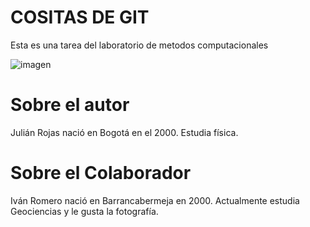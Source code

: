 # COSITAS DE GIT 
Esta es una tarea del  laboratorio de metodos computacionales

![imagen](https://es.wikipedia.org/wiki/Archivo:Centro_internacional.JPG)
# Sobre el autor
Julián Rojas nació en Bogotá en el 2000. Estudia física.

# Sobre el Colaborador
Iván Romero nació en Barrancabermeja en 2000. Actualmente estudia Geociencias y le gusta la fotografía.
